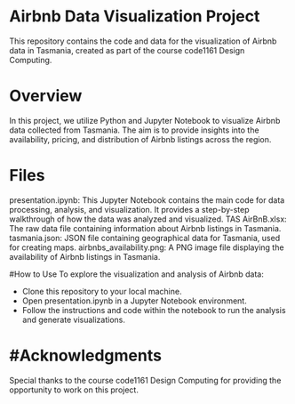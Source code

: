 # Airbnb Data Visualization Project
This repository contains the code and data for the visualization of Airbnb data in Tasmania, created as part of the course code1161 Design Computing.

# Overview
In this project, we utilize Python and Jupyter Notebook to visualize Airbnb data collected from Tasmania. The aim is to provide insights into the availability, pricing, and distribution of Airbnb listings across the region.

# Files
presentation.ipynb: This Jupyter Notebook contains the main code for data processing, analysis, and visualization. It provides a step-by-step walkthrough of how the data was analyzed and visualized.
TAS AirBnB.xlsx: The raw data file containing information about Airbnb listings in Tasmania.
tasmania.json: JSON file containing geographical data for Tasmania, used for creating maps.
airbnbs_availability.png: A PNG image file displaying the availability of Airbnb listings in Tasmania.

#How to Use
To explore the visualization and analysis of Airbnb data:
- Clone this repository to your local machine.
- Open presentation.ipynb in a Jupyter Notebook environment.
- Follow the instructions and code within the notebook to run the analysis and generate visualizations.

# #Acknowledgments
Special thanks to the course code1161 Design Computing for providing the opportunity to work on this project.

